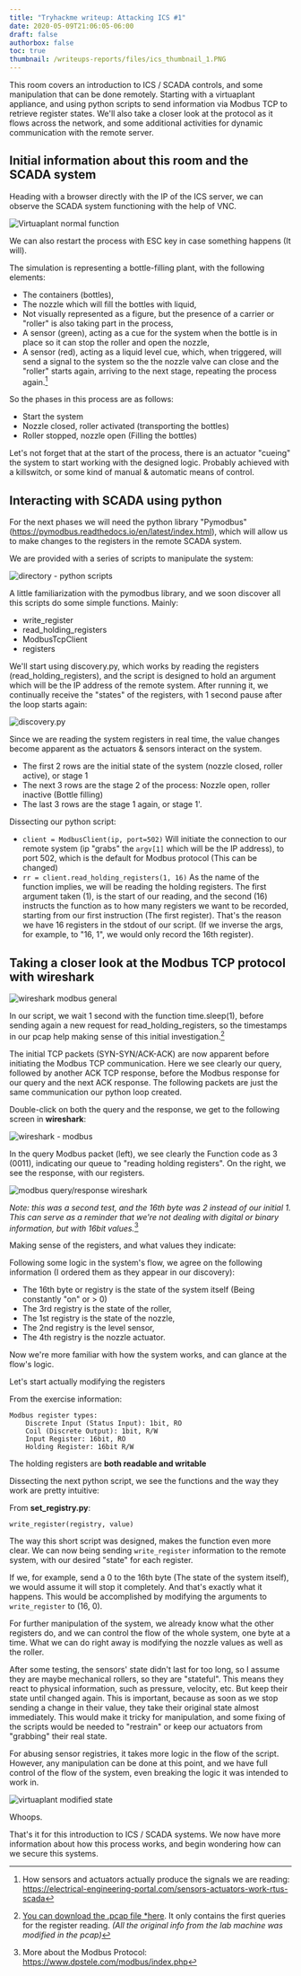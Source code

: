 ```yaml
---
title: "Tryhackme writeup: Attacking ICS #1"
date: 2020-05-09T21:06:05-06:00
draft: false
authorbox: false
toc: true
thumbnail: /writeups-reports/files/ics_thumbnail_1.PNG
---
```


This room covers an introduction to ICS / SCADA controls, and some manipulation that can be done remotely. Starting with a virtuaplant appliance, and using python scripts to send information via Modbus TCP to retrieve register states. <!--more--> We'll also take a closer look at the protocol as it flows across the network, and some additional activities for dynamic communication with the remote server.

## Initial information about this room and the SCADA system

Heading with a browser directly with the IP of the ICS server, we can observe the SCADA system functioning with the help of VNC.

![Virtuaplant normal function](/writeups-reports/files/ics-virtualplant-initial.png)

We can also restart the process with ESC key in case something happens (It will).

The simulation is representing a bottle-filling plant, with the following elements:

- The containers (bottles),
- The nozzle which will fill the bottles with liquid,
- Not visually represented as a figure, but the presence of a carrier or "roller" is also taking part in the process,
- A sensor (green), acting as a cue for the system when the bottle is in place so it can stop the roller and open the nozzle,
- A sensor (red), acting as a liquid level cue, which, when triggered, will send a signal to the system so the the nozzle valve can close and the "roller" starts again, arriving to the next stage, repeating the process again.[^2]

So the phases in this process are as follows:

- Start the system
- Nozzle closed, roller activated (transporting the bottles)
- Roller stopped, nozzle open (Filling the bottles)

Let's not forget that at the start of the process, there is an actuator "cueing" the system to start working with the designed logic. Probably achieved with a killswitch, or some kind of manual & automatic means of control.

## Interacting with SCADA using python

For the next phases we will need the python library "Pymodbus" (https://pymodbus.readthedocs.io/en/latest/index.html), which will allow us to make changes to the registers in the remote SCADA system.

We are provided with a series of scripts to manipulate the system:

![directory - python scripts](/writeups-reports/files/ics-files.png)

A little familiarization with the pymodbus library, and we soon discover all this scripts do some simple functions. Mainly:

- write_register
- read_holding_registers
- ModbusTcpClient
- registers

We'll start using discovery.py, which works by reading the registers (read_holding_registers), and the script is designed to hold an argument which will be the IP address of the remote system. After running it, we continually receive the "states" of the registers, with 1 second pause after the loop starts again:

![discovery.py](/writeups-reports/files/ics-discovery.png)

Since we are reading the system registers in real time, the value changes become apparent as the actuators & sensors interact on the system.

- The first 2 rows are the initial state of the system (nozzle closed, roller active), or stage 1
- The next 3 rows are the stage 2 of the process: Nozzle open, roller inactive (Bottle filling)
- The last 3 rows are the stage 1 again, or stage 1'.

Dissecting our python script:

- ```client = ModbusClient(ip, port=502)```
	Will initiate the connection to our remote system (ip "grabs" the ```argv[1]``` which will be the IP address), to port 502, which is the default for Modbus protocol (This can be changed)
- ```rr = client.read_holding_registers(1, 16)```
	As the name of the function implies, we will be reading the holding registers. The first argument taken (1), is the start of our reading, and the second (16) instructs the function as to how many registers we want to be recorded, starting from our first instruction (The first register). That's the reason we have 16 registers in the stdout of our script. (If we inverse the args, for example, to "16, 1", we would only record the 16th register).

## Taking a closer look at the Modbus TCP protocol with wireshark

![wireshark modbus general](/writeups-reports/files/ics-pcap.png)

In our script, we wait 1 second with the function time.sleep(1), before sending again a new request for read_holding_registers, so the timestamps in our pcap help making sense of this initial investigation.[^1]

The initial TCP packets (SYN-SYN/ACK-ACK) are now apparent before initiating the Modbus TCP communication. Here we see clearly our query, followed by another ACK TCP response, before the Modbus response for our query and the next ACK response. The following packets are just the same communication our python loop created.

Double-click on both the query and the response, we get to the following screen in **wireshark**:

![wireshark - modbus](/writeups-reports/files/ics-modbus-pcap.png)

In the query Modbus packet (left), we see clearly the Function code as 3 (0011), indicating our queue to "reading holding registers". On the right, we see the response, with our registers.

![modbus query/response wireshark](/writeups-reports/files/ics-modbus-pcap.png)

*Note: this was a second test, and the 16th byte was 2 instead of our initial 1. This can serve as a reminder that we're not dealing with digital or binary information, but with 16bit values.*[^3]

Making sense of the registers, and what values they indicate:

Following some logic in the system's flow, we agree on the following information (I ordered them as they appear in our discovery):

- The 16th byte or registry is the state of the system itself (Being constantly "on" or > 0)
- The 3rd registry is the state of the roller,
- The 1st registry is the state of the nozzle,
- The 2nd registry is the level sensor,
- The 4th registry is the nozzle actuator.

Now we're more familiar with how the system works, and can glance at the flow's logic.

Let's start actually modifying the registers

From the exercise information:

	Modbus register types:
	    Discrete Input (Status Input): 1bit, RO
	    Coil (Discrete Output): 1bit, R/W
	    Input Register: 16bit, RO
	    Holding Register: 16bit R/W

The holding registers are **both readable and writable**

Dissecting the next python script, we see the functions and the way they work are pretty intuitive:

From **set_registry.py**:

```write_register(registry, value)```

The way this short script was designed, makes the function even more clear. We can now being sending ```write_register``` information to the remote system, with our desired "state" for each register.

If we, for example, send a 0 to the 16th byte (The state of the system itself), we would assume it will stop it completely. And that's exactly what it happens. This would be accomplished by modifying the arguments to ```write_register``` to (16, 0).

For further manipulation of the system, we already know what the other registers do, and we can control the flow of the whole system, one byte at a time. What we can do right away is modifying the nozzle values as well as the roller.

After some testing, the sensors' state didn't last for too long, so I assume they are maybe mechanical rollers, so they are "stateful". This means they react to physical information, such as pressure, velocity, etc. But keep their state until changed again. This is important, because as soon as we stop sending a change in their value, they take their original state almost immediately. This would make it tricky for manipulation, and some fixing of the scripts would be needed to "restrain" or keep our actuators from "grabbing" their real state.

For abusing sensor registries, it takes more logic in the flow of the script. However, any manipulation can be done at this point, and we have full control of the flow of the system, even breaking the logic it was intended to work in.

![virtuaplant modified state](/writeups-reports/files/ics-virtualplant-modified.png)

Whoops.

That's it for this introduction to ICS / SCADA systems. We now have more information about how this process works, and begin wondering how can we secure this systems.


[^1]: [You can download the .pcap file *here](/writeups-reports/files/discovery.pcap). It only contains the first queries for the register reading. *(All the original info from the lab machine was modified in the pcap)*
[^2]: How sensors and actuators actually produce the signals we are reading: https://electrical-engineering-portal.com/sensors-actuators-work-rtus-scada
[^3]: More about the Modbus Protocol: https://www.dpstele.com/modbus/index.php
